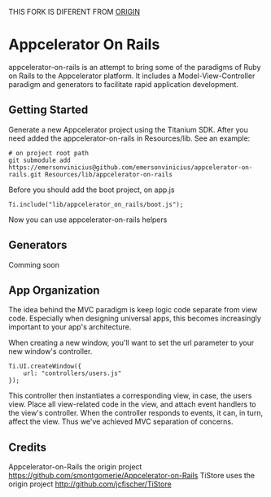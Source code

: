 THIS FORK IS DIFERENT FROM [ORIGIN](https://github.com/smontgomerie/Appcelerator-on-Rails.git)

# Appcelerator On Rails #
appcelerator-on-rails is an attempt to bring some of the paradigms of Ruby on Rails to the Appcelerator platform.
It includes a Model-View-Controller paradigm and generators to facilitate rapid application development.

## Getting Started ##

Generate a new Appcelerator project using the Titanium SDK. After you need added the appcelerator-on-rails in Resources/lib. See an example:

	# on project root path
	git submodule add https://emersonvinicius@github.com/emersonvinicius/appcelerator-on-rails.git Resources/lib/appcelerator-on-rails

Before you should add the boot project, on app.js

	Ti.include("lib/appcelerator_on_rails/boot.js");

Now you can use appcelerator-on-rails helpers


## Generators ##
Comming soon

## App Organization ##

The idea behind the MVC paradigm is keep logic code separate from view code. Especially when designing universal apps,
this becomes increasingly important to your app's architecture.

When creating a new window, you'll want to set the url parameter to your new window's controller.

    Ti.UI.createWindow({
        url: "controllers/users.js"
    });

This controller then instantiates a corresponding view, in case, the users view.  Place all view-related code in the view, and attach event
handlers to the view's controller.  When the controller responds to events, it can, in turn, affect the view.  Thus we've
achieved MVC separation of concerns.

## Credits ##
Appcelerator-on-Rails the origin project https://github.com/smontgomerie/Appcelerator-on-Rails
TiStore uses the origin project http://github.com/jcfischer/TiStore
